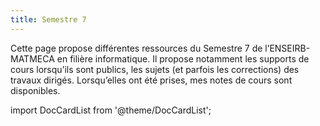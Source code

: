 ```yaml
---
title: Semestre 7
---
```


Cette page propose différentes ressources du Semestre 7 de l’ENSEIRB-MATMECA en
filière informatique. Il propose notamment les supports de cours lorsqu’ils sont
publics, les sujets (et parfois les corrections) des travaux dirigés.
Lorsqu’elles ont été prises, mes notes de cours sont disponibles.

import DocCardList from '@theme/DocCardList';

<DocCardList />
